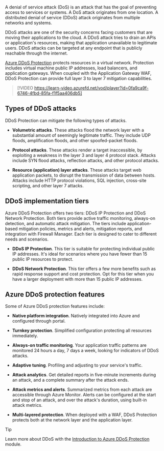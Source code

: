 

A denial of service attack (DoS) is an attack that has the goal of preventing access to services or systems. A DoS attack originates from one location. A distributed denial of service (DDoS) attack originates from multiple networks and systems.

DDoS attacks are one of the security concerns facing customers that are moving their applications to the cloud. A DDoS attack tries to drain an APIs or application's resources, making that application unavailable to legitimate users. DDoS attacks can be targeted at any endpoint that is publicly reachable through the internet.

[Azure DDoS Protection](/azure/ddos-protection/ddos-protection-overview) protects resources in a virtual network. Protection includes virtual machine public IP addresses, load balancers, and application gateways. When coupled with the Application Gateway WAF, DDoS Protection can provide full layer 3 to layer 7 mitigation capabilities.

> [!VIDEO https://learn-video.azurefd.net/vod/player?id=0fa9ca9f-6746-4fbd-85fa-f1f5aa406db5]

## Types of DDoS attacks

DDoS Protection can mitigate the following types of attacks.

- **Volumetric attacks**. These attacks flood the network layer with a substantial amount of seemingly legitimate traffic. They include UDP floods, amplification floods, and other spoofed-packet floods. 

- **Protocol attacks**. These attacks render a target inaccessible, by exploiting a weakness in the layer 3 and layer 4 protocol stack. Attacks include SYN flood attacks, reflection attacks, and other protocol attacks. 

- **Resource (application) layer attacks**. These attacks target web application packets, to disrupt the transmission of data between hosts. Attacks include HTTP protocol violations, SQL injection, cross-site scripting, and other layer 7 attacks. 

## DDoS implementation tiers

Azure DDoS Protection offers two tiers: DDoS IP Protection and DDoS Network Protection. Both tiers provide active traffic monitoring, always-on detection, and automatic attack mitigation. The tiers include application-based mitigation policies, metrics and alerts, mitigation reports, and integration with Firewall Manager.
Each tier is designed to cater to different needs and scenarios.

- **DDoS IP Protection**. This tier is suitable for protecting individual public IP addresses. It's ideal for scenarios where you have fewer than 15 public IP resources to protect. 

- **DDoS Network Protection**. This tier offers a few more benefits such as rapid response support and cost protection. Opt for this tier when you have a larger deployment with more than 15 public IP addresses. 

## Azure DDoS protection features

Some of Azure DDoS protection features include:

- **Native platform integration**. Natively integrated into Azure and configured through portal.

- **Turnkey protection**. Simplified configuration protecting all resources immediately.

- **Always-on traffic monitoring**. Your application traffic patterns are monitored 24 hours a day, 7 days a week, looking for indicators of DDoS attacks.

- **Adaptive tuning**. Profiling and adjusting to your service's traffic.

- **Attack analytics**. Get detailed reports in five-minute increments during an attack, and a complete summary after the attack ends.

- **Attack metrics and alerts**. Summarized metrics from each attack are accessible through Azure Monitor. Alerts can be configured at the start and stop of an attack, and over the attack's duration, using built-in attack metrics.

- **Multi-layered protection**. When deployed with a WAF, DDoS Protection protects both at the network layer and the application layer.



> [!TIP]
> Learn more about DDoS with the [Introduction to Azure DDoS Protection](/training/modules/introduction-azure-ddos-protection/) module.